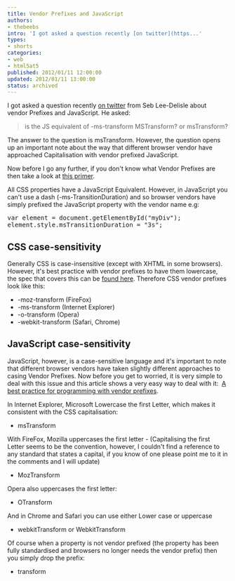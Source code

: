 ```yaml
---
title: Vendor Prefixes and JavaScript
authors:
- thebeebs
intro: 'I got asked a question recently [on twitter](https...'
types:
- shorts
categories:
- web
- html5at5
published: 2012/01/11 12:00:00
updated: 2012/01/11 13:00:00
status: archived
---
```


I got asked a question recently [on twitter](https://twitter.com/#!/seb_ly/status/156333741504069632) from Seb Lee-Delisle about vendor Prefixes and JavaScript. He asked:
  > is the JS equivalent of -ms-transform MSTransform? or msTransform?  

The answer to the question is msTransform. However, the question opens up an important note about the way that different browser vendor have approached Capitalisation with vendor prefixed JavaScript.

Now before I go any further, if you don't know what Vendor Prefixes are then take a look at [this primer](http://reference.sitepoint.com/css/vendorspecific).

All CSS properties have a JavaScript Equivalent. However, in JavaScript you can't use a dash (-ms-TransitionDuration) and so browser vendors have simply prefixed the JavaScript property with the vendor name e.g:
  <div style="padding-bottom: 0px; margin: 0px; padding-left: 0px; padding-right: 0px; display: inline; float: none; padding-top: 0px" id="scid:f32c3428-b7e9-4f15-a8ea-c502c7ff2e88:ebe05575-5160-4acd-bb4a-cc2142847e8e" class="wlWriterEditableSmartContent"><pre class="brush: javascript;">var element = document.getElementById("myDiv");
element.style.msTransitionDuration = "3s";
</pre></div>

## CSS case-sensitivity

Generally CSS is case-insensitive (except with XHTML in some browsers). However, it's best practice with vendor prefixes to have them lowercase, the spec that covers this can be [found here](http://www.w3.org/TR/CSS2/syndata.html#vendor-keywords). Therefore CSS vendor prefixes look like this:

*   -moz-transform (FireFox)
*   -ms-transform (Internet Explorer)
*   -o-transform (Opera)
*   -webkit-transform (Safari, Chrome)
<!--EndFragment-->

## JavaScript case-sensitivity

JavaScript, however, is a case-sensitive language and it's important to note that different browser vendors have taken slightly different approaches to casing Vendor Prefixes. Now before you get to worried, it is very simple to deal with this issue and this article shows a very easy way to deal with it:&#160; [A best practice for programming with vendor prefixes](http://blogs.msdn.com/b/ie/archive/2011/10/28/a-best-practice-for-programming-with-vendor-prefixes.aspx).

In Internet Explorer, Microsoft Lowercase the first Letter, which makes it consistent with the CSS capitalisation:

*   msTransform

With FireFox, Mozilla uppercases the first letter - (Capitalising the first Letter seems to be the convention, however, I couldn't find a reference to any standard that states a capital, if you know of one please point me to it in the comments and I will update)

*   MozTransform

Opera also uppercases the first letter:

*   OTransform

And in Chrome and Safari you can use either Lower case or uppercase

*   webkitTransform or WebkitTransform

Of course when a property is not vendor prefixed (the property has been fully standardised and browsers no longer needs the vendor prefix) then you simply drop the prefix:

*   transform